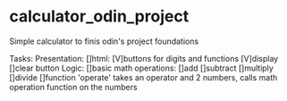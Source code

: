 # calculator_odin_project
Simple calculator to finis odin's project foundations

Tasks:
Presentation:
    []html:
        [V]buttons for digits and functions
        [V]display
        []clear button
Logic:
    []basic math operations:
        []add
        []subtract
        []multiply
        []divide
    []function 'operate' takes an operator and 2 numbers, calls math operation function on the numbers



